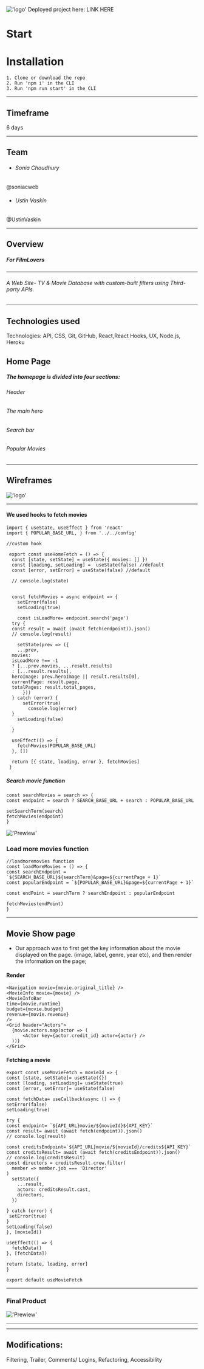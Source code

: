 !['logo'](https://i.imgur.com/NxznUKA.png )
Deployed project here: 
LINK HERE 

# Start 
# Installation
    1. Clone or download the repo
    2. Run 'npm i' in the CLI
    3. Run 'npm run start' in the CLI
---
## Timeframe
6 days

---

## Team

* ###### Sonia Choudhury 
@soniacweb
* ###### Ustin Vaskin 
@UstinVaskin

---
## Overview 
##### For FilmLovers

---
###### A Web Site- TV & Movie Database with custom-built filters using Third-party APIs.

---
## Technologies used

Technologies: API, CSS, Git, GitHub, React,React Hooks, UX, Node.js, Heroku 
## Home Page
##### The homepage is divided into four sections: 
###### Header
###### The main hero
###### Search bar
###### Popular Movies
---

## Wireframes

!['logo'](https://i.imgur.com/WjLoP8k.png )

---
#### We used hooks to fetch movies

```
import { useState, useEffect } from 'react'
import { POPULAR_BASE_URL, } from '../../config'

//custom hook

 export const useHomeFetch = () => {
  const [state, setState] = useState({ movies: [] })
  const [loading, setLoading] =  useState(false) //default
  const [error, setError] = useState(false) //default
  
  // console.log(state)
   
  
  const fetchMovies = async endpoint => {
    setError(false)
    setLoading(true) 

    const isLoadMore= endpoint.search('page')
  try {
  const result = await (await fetch(endpoint)).json()
  // console.log(result)
  
    setState(prev => ({
    ...prev, 
  movies: 
  isLoadMore !== -1
  ? [...prev.movies, ...result.results] 
  : [...result.results],
  heroImage: prev.heroImage || result.results[0],
  currentPage: result.page,
  totalPages: result.total_pages,
      }))
  } catch (error) {
      setError(true)
        console.log(error)
  }
    setLoading(false) 
  
  }
  
  useEffect(() => {
    fetchMovies(POPULAR_BASE_URL) 
  }, [])

  return [{ state, loading, error }, fetchMovies]
 }
 ```
##### Search movie function

```
const searchMovies = search => {
const endpoint = search ? SEARCH_BASE_URL + search : POPULAR_BASE_URL

setSearchTerm(search)
fetchMovies(endpoint)
}
```

!['Prewiew'](https://i.imgur.com/QUBleOU.gif)

### Load more movies function

```
//loadmoremovies function
const loadMoreMovies = () => {
const searchEndpoint = `${SEARCH_BASE_URL}${searchTerm}&page=${currentPage + 1}`
const popularEndpoint = `${POPULAR_BASE_URL}&page=${currentPage + 1}`

const endPoint = searchTerm ? searchEndpoint : popularEndpoint

fetchMovies(endPoint)
}
```
--- 
## Movie Show page

- Our approach was to first get the key information about the movie displayed on the page.  (image, label, genre, year etc), and then render the information on the page;


#### Render
```
<Navigation movie={movie.original_title} />
<MovieInfo movie={movie} />
<MovieInfoBar 
time={movie.runtime}
budget={movie.budget} 
revenue={movie.revenue}
/>
<Grid header="Actors">
  {movie.actors.map(actor => (
      <Actor key={actor.credit_id} actor={actor} /> 
  ))}
</Grid>

```
#### Fetching a movie

```
export const useMovieFetch = movieId => {
const [state, setState]= useState({})
const [loading, setLoading]= useState(true)
const [error, setError]= useState(false)

const fetchData= useCallback(async () => {
setError(false)
setLoading(true)

try {
const endpoint= `${API_URL}movie/${movieId}${API_KEY}`
const result= await (await fetch(endpoint)).json()
// console.log(result)

const creditsEndpoint=`${API_URL}movie/${movieId}/credits${API_KEY}` 
const creditsResult= await (await fetch(creditsEndpoint)).json()
// console.log(creditsResult)
const directors = creditsResult.crew.filter(
  member => member.job === 'Director'
)
  setState({
    ...result,
    actors: creditsResult.cast,
    directors,
  })

} catch (error) {
 setError(true)
} 
setLoading(false)
}, [movieId])

useEffect(() => {
  fetchData()
}, [fetchData])

return [state, loading, error]
}

export default useMovieFetch
```
---


### Final Product
!['Prewiew'](https://i.imgur.com/EsdCbP5.gif)

---
---

## Modifications:
Filtering, Trailer, Comments/ Logins, Refactoring, Accessibility






